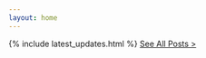 ```yaml
---
layout: home
---
```


{% include latest_updates.html %}
<a id="see-all" href="/news/">See All Posts &gt; </a>